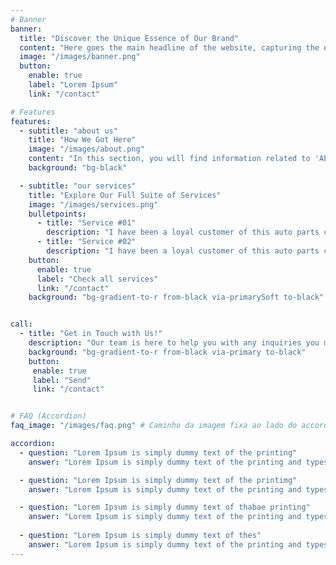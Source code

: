 ```yaml
---
# Banner
banner:
  title: "Discover the Unique Essence of Our Brand"
  content: "Here goes the main headline of the website, capturing the essence of our brand and highlighting what makes us unique in the market."
  image: "/images/banner.png"
  button:
    enable: true
    label: "Lorem Ipsum"
    link: "/contact"

# Features
features:
  - subtitle: "about us"
    title: "How We Got Here"
    image: "/images/about.png"
    content: "In this section, you will find information related to 'About Us,' including our mission, vision, values, and the story behind our company. Discover who we are and what drives us to offer the best to our customers."
    background: "bg-black"

  - subtitle: "our services"
    title: "Explore Our Full Suite of Services"
    image: "/images/services.png"
    bulletpoints:
      - title: "Service #01"
        description: "I have been a loyal customer of this auto parts company for years."
      - title: "Service #02"
        description: "I have been a loyal customer of this auto parts company for years."
    button:
      enable: true
      label: "Check all services"
      link: "/contact"
    background: "bg-gradient-to-r from-black via-primarySoft to-black"


call:
  - title: "Get in Touch with Us!"
    description: "Our team is here to help you with any inquiries you may have. Contact us today and let’s start a conversation!"
    background: "bg-gradient-to-r from-black via-primary to-black"
    button:
     enable: true
     label: "Send"
     link: "/contact"


# FAQ (Accordion)
faq_image: "/images/faq.png" # Caminho da imagem fixa ao lado do accordion

accordion:
  - question: "Lorem Ipsum is simply dummy text of the printing"
    answer: "Lorem Ipsum is simply dummy text of the printing and typesetting industry. Lorem Ipsum has been the industry's standard dummy text ever since the 1500s"

  - question: "Lorem Ipsum is simply dummy text of the printimg"
    answer: "Lorem Ipsum is simply dummy text of the printing and typesetting industry. Lorem Ipsum has been the industry's standard dummy text ever since the 1500s"

  - question: "Lorem Ipsum is simply dummy text of thabae printing"
    answer: "Lorem Ipsum is simply dummy text of the printing and typesetting industry. Lorem Ipsum has been the industry's standard dummy text ever since the 1500s"
    
  - question: "Lorem Ipsum is simply dummy text of thes"
    answer: "Lorem Ipsum is simply dummy text of the printing and typesetting industry. Lorem Ipsum has been the industry's standard dummy text ever since the 1500s"
---
```

